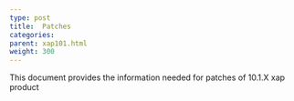 ```yaml
---
type: post
title:  Patches
categories:
parent: xap101.html
weight: 300
---
```


This document provides the information needed for patches of 10.1.X xap product

